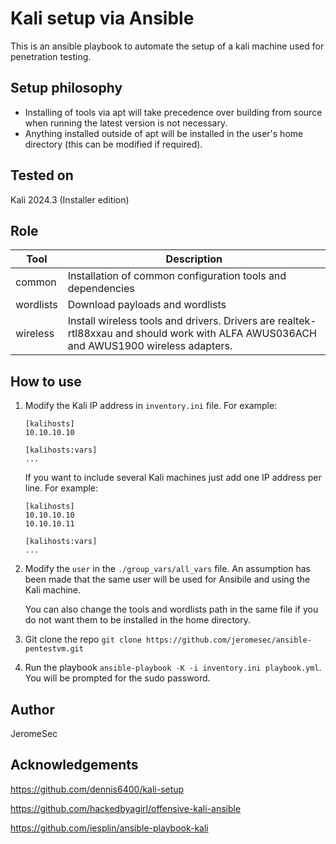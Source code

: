 # Kali setup via Ansible
This is an ansible playbook to automate the setup of a kali machine used for penetration testing. 

## Setup philosophy
* Installing of tools via apt will take precedence over building from source when running the latest version is not necessary.
* Anything installed outside of apt will be installed in the user's home directory (this can be modified if required).

## Tested on
Kali 2024.3 (Installer edition)

## Role
| Tool | Description |
|-|-|
| common | Installation of common configuration tools and dependencies |
| wordlists | Download payloads and wordlists |
| wireless | Install wireless tools and drivers. Drivers are realtek-rtl88xxau and should work with ALFA AWUS036ACH and AWUS1900 wireless adapters. |

## How to use
1. Modify the Kali IP address in `inventory.ini` file. For example:
    ```
    [kalihosts]
    10.10.10.10
    
    [kalihosts:vars]
    ...
    ```

    If you want to include several Kali machines just add one IP address per line. For example:
    ```
    [kalihosts]
    10.10.10.10
    10.10.10.11
    
    [kalihosts:vars]
    ...
    ```

2. Modify the `user` in the `./group_vars/all_vars` file. An assumption has been made that the same user will be used for Ansibile and using the Kali machine.

    You can also change the tools and wordlists path in the same file if you do not want them to be installed in the home directory.
3. Git clone the repo `git clone https://github.com/jeromesec/ansible-pentestvm.git`
4. Run the playbook `ansible-playbook -K -i inventory.ini playbook.yml`. You will be prompted for the sudo password. 


## Author
JeromeSec

## Acknowledgements
https://github.com/dennis6400/kali-setup

https://github.com/hackedbyagirl/offensive-kali-ansible

https://github.com/iesplin/ansible-playbook-kali